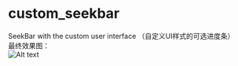 # custom_seekbar
SeekBar with the custom user interface （自定义UI样式的可选进度条）  
最终效果图：  
![Alt text](https://github.com/xuningjack/custom_seekbar/raw/master/images/finalpicture.png)  
